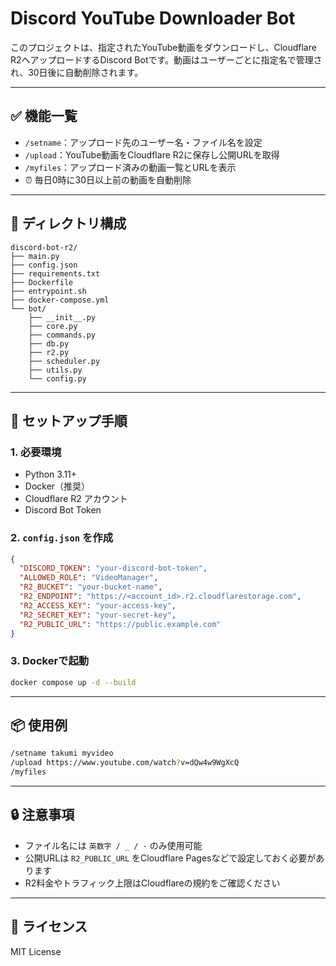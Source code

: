 # Discord YouTube Downloader Bot

このプロジェクトは、指定されたYouTube動画をダウンロードし、Cloudflare R2へアップロードするDiscord Botです。動画はユーザーごとに指定名で管理され、30日後に自動削除されます。

---

## ✅ 機能一覧

- `/setname`：アップロード先のユーザー名・ファイル名を設定
- `/upload`：YouTube動画をCloudflare R2に保存し公開URLを取得
- `/myfiles`：アップロード済みの動画一覧とURLを表示
- ⏰ 毎日0時に30日以上前の動画を自動削除

---

## 📁 ディレクトリ構成

```
discord-bot-r2/
├── main.py
├── config.json
├── requirements.txt
├── Dockerfile
├── entrypoint.sh
├── docker-compose.yml
└── bot/
    ├── __init__.py
    ├── core.py
    ├── commands.py
    ├── db.py
    ├── r2.py
    ├── scheduler.py
    ├── utils.py
    └── config.py
```

---

## 🚀 セットアップ手順

### 1. 必要環境

- Python 3.11+
- Docker（推奨）
- Cloudflare R2 アカウント
- Discord Bot Token

### 2. `config.json` を作成

```json
{
  "DISCORD_TOKEN": "your-discord-bot-token",
  "ALLOWED_ROLE": "VideoManager",
  "R2_BUCKET": "your-bucket-name",
  "R2_ENDPOINT": "https://<account_id>.r2.cloudflarestorage.com",
  "R2_ACCESS_KEY": "your-access-key",
  "R2_SECRET_KEY": "your-secret-key",
  "R2_PUBLIC_URL": "https://public.example.com"
}
```

### 3. Dockerで起動

```bash
docker compose up -d --build
```

---

## 📦 使用例

```bash
/setname takumi myvideo
/upload https://www.youtube.com/watch?v=dQw4w9WgXcQ
/myfiles
```

---

## 🔒 注意事項

- ファイル名には `英数字 / _ / -` のみ使用可能
- 公開URLは `R2_PUBLIC_URL` をCloudflare Pagesなどで設定しておく必要があります
- R2料金やトラフィック上限はCloudflareの規約をご確認ください

---

## 📝 ライセンス

MIT License
